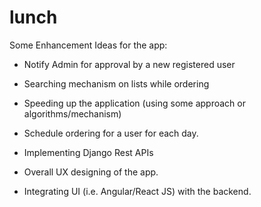# lunch

Some Enhancement Ideas for the app:

- Notify Admin for approval by a new registered user

- Searching mechanism on lists while ordering

- Speeding up the application (using some approach or
algorithms/mechanism)

- Schedule ordering for a user for each day.

- Implementing Django Rest APIs

- Overall UX designing of the app.

- Integrating UI (i.e. Angular/React JS) with the backend.